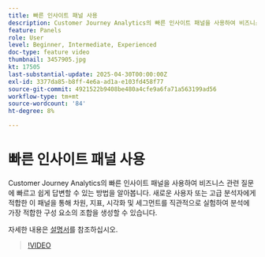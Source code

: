 ```yaml
---
title: 빠른 인사이트 패널 사용
description: Customer Journey Analytics의 빠른 인사이트 패널을 사용하여 비즈니스 관련 질문에 빠르고 쉽게 답변할 수 있는 방법을 알아봅니다.
feature: Panels
role: User
level: Beginner, Intermediate, Experienced
doc-type: feature video
thumbnail: 3457905.jpg
kt: 17505
last-substantial-update: 2025-04-30T00:00:00Z
exl-id: 3377da85-b8ff-4e6a-ad1a-e103fd458f77
source-git-commit: 4921522b9408be480a4cfe9a6fa71a563199ad56
workflow-type: tm+mt
source-wordcount: '84'
ht-degree: 8%

---
```


# 빠른 인사이트 패널 사용

Customer Journey Analytics의 빠른 인사이트 패널을 사용하여 비즈니스 관련 질문에 빠르고 쉽게 답변할 수 있는 방법을 알아봅니다. 새로운 사용자 또는 고급 분석자에게 적합한 이 패널을 통해 차원, 지표, 시각화 및 세그먼트를 직관적으로 실험하여 분석에 가장 적합한 구성 요소의 조합을 생성할 수 있습니다.

자세한 내용은 [설명서](https://experienceleague.adobe.com/ko/docs/analytics-platform/using/cja-workspace/panels/quickinsight)를 참조하십시오.

>[!VIDEO](https://video.tv.adobe.com/v/3457905/?learn=on)
